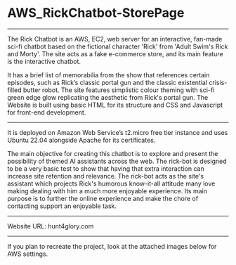 # AWS_RickChatbot-StorePage
--------------------------------------------------------------------

The Rick Chatbot is an AWS, EC2, web server for an interactive, fan-made sci-fi chatbot based on the fictional character 'Rick' from 'Adult Swim's Rick and Morty'. 
The site acts as a fake e-commerce store, and its main feature is the interactive chatbot. 

It has a brief list of memorabilia from the show that references certain episodes, such as Rick’s classic portal gun and the classic existential crisis-filled butter robot. The site features simplistic colour theming with sci-fi green edge glow replicating the aesthetic from Rick's portal gun.
The Website is built using basic HTML for its structure and CSS and Javascript for front-end development.

--------------------------------------------------------------------

It is deployed on Amazon Web Service’s t2.micro free tier instance and uses Ubuntu 22.04 alongside Apache for its certificates. 

The main objective for creating this chatbot is to explore and present the possibility of themed AI assistants across the web. 
The rick-bot is designed to be a very basic test to show that having that extra interaction can increase site retention and relevance. The rick-bot acts as the site's assistant which projects Rick's humorous know-it-all attitude many love making dealing with him a much more enjoyable experience. Its main purpose is to further the online experience and make the chore of contacting support an enjoyable task.

--------------------------------------------------------------------

Website URL:
hunt4glory.com

--------------------------------------------------------------------

If you plan to recreate the project, look at the attached images below for AWS settings.
